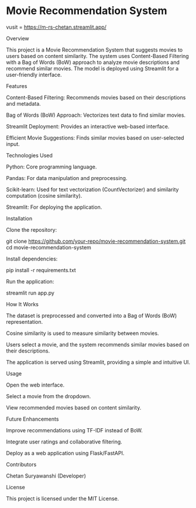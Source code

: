 # Movie Recommendation System

vusit = https://m-rs-chetan.streamlit.app/

Overview

This project is a Movie Recommendation System that suggests movies to users based on content similarity. The system uses Content-Based Filtering with a Bag of Words (BoW) approach to analyze movie descriptions and recommend similar movies. The model is deployed using Streamlit for a user-friendly interface.

Features

Content-Based Filtering: Recommends movies based on their descriptions and metadata.

Bag of Words (BoW) Approach: Vectorizes text data to find similar movies.

Streamlit Deployment: Provides an interactive web-based interface.

Efficient Movie Suggestions: Finds similar movies based on user-selected input.

Technologies Used

Python: Core programming language.

Pandas: For data manipulation and preprocessing.

Scikit-learn: Used for text vectorization (CountVectorizer) and similarity computation (cosine similarity).

Streamlit: For deploying the application.

Installation

Clone the repository:

git clone https://github.com/your-repo/movie-recommendation-system.git
cd movie-recommendation-system

Install dependencies:

pip install -r requirements.txt

Run the application:

streamlit run app.py

How It Works

The dataset is preprocessed and converted into a Bag of Words (BoW) representation.

Cosine similarity is used to measure similarity between movies.

Users select a movie, and the system recommends similar movies based on their descriptions.

The application is served using Streamlit, providing a simple and intuitive UI.

Usage

Open the web interface.

Select a movie from the dropdown.

View recommended movies based on content similarity.

Future Enhancements

Improve recommendations using TF-IDF instead of BoW.

Integrate user ratings and collaborative filtering.

Deploy as a web application using Flask/FastAPI.

Contributors

Chetan Suryawanshi (Developer)

License

This project is licensed under the MIT License.

